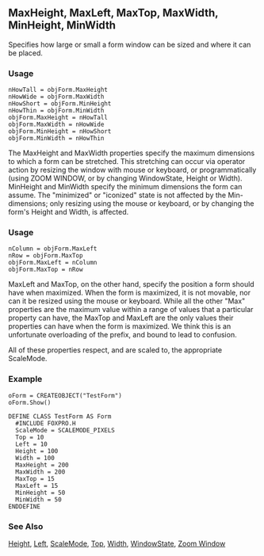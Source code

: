 ## MaxHeight, MaxLeft, MaxTop, MaxWidth, MinHeight, MinWidth

Specifies how large or small a form window can be sized and where it can be placed.

### Usage

```foxpro
nHowTall = objForm.MaxHeight
nHowWide = objForm.MaxWidth
nHowShort = objForm.MinHeight
nHowThin = objForm.MinWidth
objForm.MaxHeight = nHowTall
objForm.MaxWidth = nHowWide
objForm.MinHeight = nHowShort
objForm.MinWidth = nHowThin
```

The MaxHeight and MaxWidth properties specify the maximum dimensions to which a form can be stretched. This stretching can occur via operator action by resizing the window with mouse or keyboard, or programmatically (using ZOOM WINDOW, or by changing WindowState, Height or Width). MinHeight and MinWidth specify the minimum dimensions the form can assume. The "minimized" or "iconized" state is not affected by the Min-dimensions; only resizing using the mouse or keyboard, or by changing the form's Height and Width, is affected.

### Usage

```foxpro
nColumn = objForm.MaxLeft
nRow = objForm.MaxTop
objForm.MaxLeft = nColumn
objForm.MaxTop = nRow
```

MaxLeft and MaxTop, on the other hand, specify the position a form should have when maximized. When the form is maximized, it is not movable, nor can it be resized using the mouse or keyboard. While all the other "Max" properties are the maximum value within a range of values that a particular property can have, the MaxTop and MaxLeft are the only values their properties can have when the form is maximized. We think this is an unfortunate overloading of the prefix, and bound to lead to confusion.

All of these properties respect, and are scaled to, the appropriate ScaleMode.

### Example

```foxpro
oForm = CREATEOBJECT("TestForm")
oForm.Show()

DEFINE CLASS TestForm AS Form
  #INCLUDE FOXPRO.H
  ScaleMode = SCALEMODE_PIXELS
  Top = 10
  Left = 10
  Height = 100
  Width = 100
  MaxHeight = 200
  MaxWidth = 200
  MaxTop = 15
  MaxLeft = 15
  MinHeight = 50
  MinWidth = 50
ENDDEFINE
```
### See Also

[Height](s4g368.md), [Left](s4g375.md), [ScaleMode](s4g621.md), [Top](s4g375.md), [Width](s4g368.md), [WindowState](s4g633.md), [Zoom Window](s4g190.md)